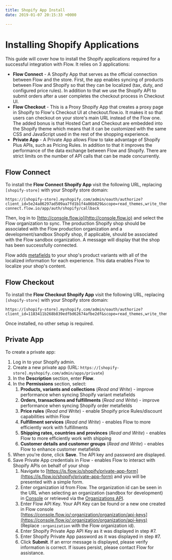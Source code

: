 ```yaml
---
title: Shopify App Install
date: 2019-01-07 20:15:33 +0000

---
```

# Installing Shopify Applications

This guide will cover how to install the Shopify applications required for a successful integration with Flow. It relies on 3 applications:

- **Flow Connect** - A Shopify App that serves as the official connection between Flow and the store. First, the app enables syncing of products between Flow and Shopify so that they can be localized (tax, duty, and configured price rules). In addition to that we use the Shopify API to submit orders after a user completes the checkout process in Checkout UI.
- **Flow Checkout** - This is a Proxy Shopify App that creates a proxy page in Shopify to Flow's Checkout UI at checkout.flow.io. It makes it so that users can checkout on your store's main URL instead of the Flow one. The added bonus is that Hosted Cart and Checkout are embedded into the Shopify theme which means that it can be customized with the same CSS and JavaScript used in the rest of the shopping experience.
- **Private App** - A Private App allows Flow to take advantage of Shopify Plus APIs, such as Pricing Rules. In addition to that it improves the performance of the data exchange between Flow and Shopify. There are strict limits on the number of API calls that can be made concurrently.

## Flow Connect

To install the **Flow Connect Shopify App** visit the following URL, replacing `[shopify-store]` with your Shopify store domain:

```text
https://[shopify-store].myshopify.com/admin/oauth/authorize?client_id=5e24a86297ad509aa7fd1b1f4a86b829&scope=read_themes,write_themes,read_products,write_products,read_orders,write_orders,read_script_tags,write_script_tags,read_fulfillments,write_fulfillments,read_shipping,write_shipping,read_analytics&redirect_uri=https://shopify-connect.flow.io/app/auth/shopify/callback
```

Then, log in to [http://console.flow.io](http://console.flow.io) and select the Flow organization to sync.  The production Shopify shop should be associated with the Flow production organization and a development/sandbox Shopify shop, if applicable, should be associated with the Flow sandbox organization.  A message will display that the shop has been successfully connected.

Flow adds [metafields](https://help.shopify.com/themes/liquid/objects/metafield) to your shop's product variants with all of the localized information for each experience. This data enables Flow to localize your shop's content.

## Flow Checkout

To install the **Flow Checkout Shopify App** visit the following URL, replacing `[shopify-store]` with your Shopify store domain:

```text
https://[shopify-store].myshopify.com/admin/oauth/authorize?client_id=1183411b268b839edfbd62674afbe2df&scope=read_themes,write_themes,read_products,write_products,read_orders,write_orders,read_script_tags,write_script_tags,read_fulfillments,write_fulfillments,read_shipping,write_shipping,read_analytics&redirect_uri=https://checkout.flow.io/app/auth/shopify/callback
```

Once installed, no other setup is required.

## Private App

To create a private app:

1. Log in to your Shopify admin.
2. Create a new private app (URL: `https://[shopify-store].myshopify.com/admin/apps/private`)
3. In the **Description** section, enter **Flow**.
4. In the **Permissions** section, select:
    1. **Products, variants and collections** (_Read and Write_) - improve performance when syncing Shopify variant metafields
    2. **Orders, transactions and fulfillments** (_Read and Write_) - improve performance when syncing Shopify order metafields
    3. **Price rules** (_Read and Write_) - enable Shopify price Rules/discount capabilities within Flow
    4. **Fulfillment services** (_Read and Write_) - enables Flow to more efficiently work with fulfillments
    5. **Shipping rates, countries and provinces** (_Read and Write_) - enables Flow to more efficiently work with shipping
    6. **Customer details and customer groups** (_Read and Write_) - enables Flow to enhance customer metafields
5. When you're done, click **Save**. The API key and password are displayed.
6. Save Private App credentials in Flow - enables Flow to interact with Shopify APIs on behalf of your shop
    1. Navigate to [https://js.flow.io/shopify/private-app-form](https://js.flow.io/shopify/private-app-form) and you will be presented with a simple form.
    2. Enter organization id from Flow.  The organization id can be seen in the URL when selecting an organization (sandbox for development) in [Console](https://console.flow.io/) or retrieved via the [Organizations API](https://docs.flow.io/module/localization/resource/organizations#get-organizations).
    3. Enter Flow API Key.  Your API Key can be found or a new one created in Flow console [https://console.flow.io/:organization/organization/api-keys](https://console.flow.io/:organization/organization/api-keys) (Replace `:organization` with the Flow organization id).
    4. Enter Shopify Private App API Key as it was displayed in step #7.
    5. Enter Shopify Private App password as it was displayed in step #7.
    6. Click **Submit**.  If an error message is displayed, please verify information is correct.  If issues persist, please contact Flow for assistance.
